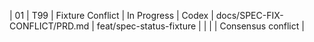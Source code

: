 | 01 | T99 | Fixture Conflict | In Progress | Codex | docs/SPEC-FIX-CONFLICT/PRD.md | feat/spec-status-fixture |  |  |  | Consensus conflict |
